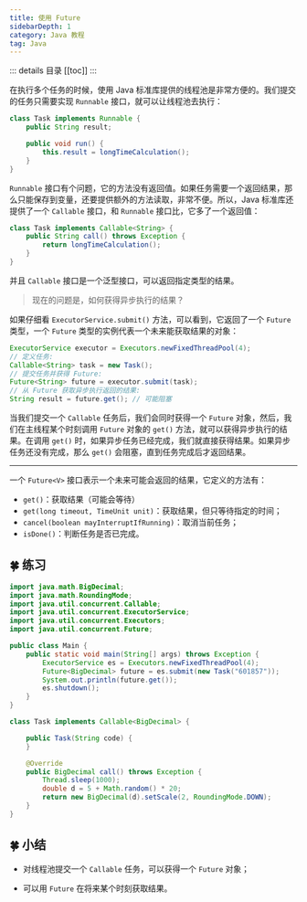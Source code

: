 ```yaml
---
title: 使用 Future
sidebarDepth: 1
category: Java 教程
tag: Java
---
```


::: details 目录
[[toc]]
:::

在执行多个任务的时候，使用 Java 标准库提供的线程池是非常方便的。我们提交的任务只需要实现 `Runnable` 接口，就可以让线程池去执行：

```java
class Task implements Runnable {
    public String result;

    public void run() {
        this.result = longTimeCalculation();
    }
}
```

`Runnable` 接口有个问题，它的方法没有返回值。如果任务需要一个返回结果，那么只能保存到变量，还要提供额外的方法读取，非常不便。所以，Java 标准库还提供了一个 `Callable` 接口，和 `Runnable` 接口比，它多了一个返回值：

```java
class Task implements Callable<String> {
    public String call() throws Exception {
        return longTimeCalculation();
    }
}
```

并且 `Callable` 接口是一个泛型接口，可以返回指定类型的结果。

> 现在的问题是，如何获得异步执行的结果？

如果仔细看 `ExecutorService.submit()` 方法，可以看到，它返回了一个 `Future` 类型，一个 `Future` 类型的实例代表一个未来能获取结果的对象：

```java
ExecutorService executor = Executors.newFixedThreadPool(4);
// 定义任务:
Callable<String> task = new Task();
// 提交任务并获得 Future:
Future<String> future = executor.submit(task);
// 从 Future 获取异步执行返回的结果:
String result = future.get(); // 可能阻塞
```

当我们提交一个 `Callable` 任务后，我们会同时获得一个 `Future` 对象，然后，我们在主线程某个时刻调用 `Future` 对象的 `get()` 方法，就可以获得异步执行的结果。在调用 `get()` 时，如果异步任务已经完成，我们就直接获得结果。如果异步任务还没有完成，那么 `get()` 会阻塞，直到任务完成后才返回结果。

---

一个 `Future<V>` 接口表示一个未来可能会返回的结果，它定义的方法有：

- `get()`：获取结果（可能会等待）
- `get(long timeout, TimeUnit unit)`：获取结果，但只等待指定的时间；
- `cancel(boolean mayInterruptIfRunning)`：取消当前任务；
- `isDone()`：判断任务是否已完成。

## 🍀 练习

```java
import java.math.BigDecimal;
import java.math.RoundingMode;
import java.util.concurrent.Callable;
import java.util.concurrent.ExecutorService;
import java.util.concurrent.Executors;
import java.util.concurrent.Future;

public class Main {
	public static void main(String[] args) throws Exception {
		ExecutorService es = Executors.newFixedThreadPool(4);
		Future<BigDecimal> future = es.submit(new Task("601857"));
		System.out.println(future.get());
		es.shutdown();
	}
}

class Task implements Callable<BigDecimal> {

	public Task(String code) {
	}

	@Override
	public BigDecimal call() throws Exception {
		Thread.sleep(1000);
		double d = 5 + Math.random() * 20;
		return new BigDecimal(d).setScale(2, RoundingMode.DOWN);
	}
}
```

## 🍀 小结

- 对线程池提交一个 `Callable` 任务，可以获得一个 `Future` 对象；

- 可以用 `Future` 在将来某个时刻获取结果。

